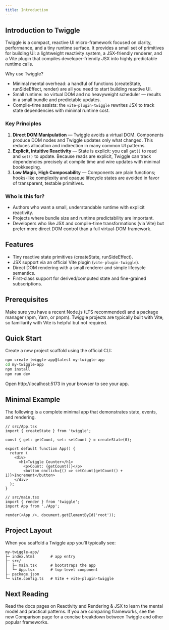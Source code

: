 ```yaml
---
title: Introduction
---
```


## Introduction to Twiggle

Twiggle is a compact, reactive UI micro-framework focused on clarity, performance, and a tiny runtime surface. It provides a small set of primitives for building UI: a lightweight reactivity system, a JSX-friendly renderer, and a Vite plugin that compiles developer-friendly JSX into highly predictable runtime calls.

Why use Twiggle?

- Minimal mental overhead: a handful of functions (createState, runSideEffect, render) are all you need to start building reactive UI.
- Small runtime: no virtual DOM and no heavyweight scheduler — results in a small bundle and predictable updates.
- Compile-time assists: the `vite-plugin-twiggle` rewrites JSX to track state dependencies with minimal runtime cost.

### Key Principles

1.  **Direct DOM Manipulation** — Twiggle avoids a virtual DOM. Components produce DOM nodes and Twiggle updates only what changed. This reduces allocation and indirection in many common UI patterns.
2.  **Explicit, Intuitive Reactivity** — State is explicit: you call `get()` to read and `set()` to update. Because reads are explicit, Twiggle can track dependencies precisely at compile time and wire updates with minimal bookkeeping.
3.  **Low Magic, High Composability** — Components are plain functions; hooks-like complexity and opaque lifecycle states are avoided in favor of transparent, testable primitives.

### Who is this for?

- Authors who want a small, understandable runtime with explicit reactivity.
- Projects where bundle size and runtime predictability are important.
- Developers who like JSX and compile-time transformations (via Vite) but prefer more direct DOM control than a full virtual-DOM framework.

## Features

- Tiny reactive state primitives (createState, runSideEffect).
- JSX support via an official Vite plugin (`vite-plugin-twiggle`).
- Direct DOM rendering with a small renderer and simple lifecycle semantics.
- First-class support for derived/computed state and fine-grained subscriptions.

## Prerequisites

Make sure you have a recent Node.js (LTS recommended) and a package manager (npm, Yarn, or pnpm). Twiggle projects are typically built with Vite, so familiarity with Vite is helpful but not required.

## Quick Start

Create a new project scaffold using the official CLI:

```bash
npm create twiggle-app@latest my-twiggle-app
cd my-twiggle-app
npm install
npm run dev
```

Open http://localhost:5173 in your browser to see your app.

## Minimal Example

The following is a complete minimal app that demonstrates state, events, and rendering.

```tsx
// src/App.tsx
import { createState } from 'twiggle';

const { get: getCount, set: setCount } = createState(0);

export default function App() {
  return (
	<div>
	  <h1>Twiggle Counter</h1>
		<p>Count: {getCount()}</p>
		<button onclick={() => setCount(getCount() + 1)}>Increment</button>
	</div>
  );
}

// src/main.tsx
import { render } from 'twiggle';
import App from './App';

render(<App />, document.getElementById('root'));
```

## Project Layout

When you scaffold a Twiggle app you’ll typically see:

```
my-twiggle-app/
├─ index.html       # app entry
├─ src/
│  ├─ main.tsx      # bootstraps the app
│  └─ App.tsx       # top-level component
├─ package.json
└─ vite.config.ts   # Vite + vite-plugin-twiggle
```

## Next Reading

Read the docs pages on Reactivity and Rendering & JSX to learn the mental model and practical patterns. If you are comparing frameworks, see the new Comparison page for a concise breakdown between Twiggle and other popular frameworks.
